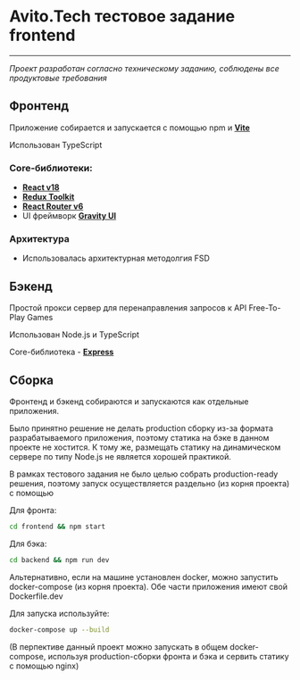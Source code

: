 # Avito.Tech тестовое задание frontend
---

*Проект разработан согласно техническому заданию, соблюдены все продуктовые требования*

## Фронтенд

Приложение собирается и запускается с помощью npm и [**Vite**](https://vitejs.dev/)

Использован TypeScript

### Core-библиотеки:
* [**React v18**](https://react.dev/)
* [**Redux Toolkit**](https://redux-toolkit.js.org/)
* [**React Router v6**](https://reactrouter.com/en/main)
* UI фреймворк [**Gravity UI**](https://gravity-ui.com/)

### Архитектура
* Использовалась архитектурная методолгия FSD

## Бэкенд

Простой прокси сервер для перенаправления запросов к API Free-To-Play Games

Использован Node.js и TypeScript

Core-библиотека - [**Express**](https://expressjs.com/)

## Сборка

Фронтенд и бэкенд собираются и запускаются как отдельные приложения.

Было принятно решение не делать production сборку из-за формата разрабатываемого приложения, поэтому статика на бэке в данном проекте не хостится. К тому же, размещать статику на динамическом сервере по типу Node.js не является хорошей практикой.

В рамках тестового задания не было целью собрать production-ready решения, поэтому запуск осуществляется раздельно (из корня проекта) с помощью

Для фронта:
```sh
cd frontend && npm start
```

Для бэка:
```sh
cd backend && npm run dev
```

Альтернативно, если на машине установлен docker, можно запустить docker-compose (из корня проекта). Обе части приложения имеют свой Dockerfile.dev

Для запуска используйте:

```sh
docker-compose up --build
```

(В перпективе данный проект можно запускать в общем docker-compose, используя production-сборки фронта и бэка и сервить статику с помощью nginx)
